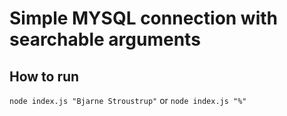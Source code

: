 # Simple MYSQL connection with searchable arguments

## How to run
`node index.js "Bjarne Stroustrup"`
or
`node index.js "%"`

